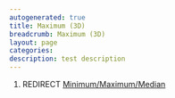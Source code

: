 ```yaml
---
autogenerated: true
title: Maximum (3D)
breadcrumb: Maximum (3D)
layout: page
categories: 
description: test description
---
```


1.  REDIRECT [Minimum/Maximum/Median](Minimum/Maximum/Median)
